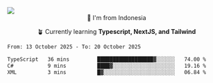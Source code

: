 
<img align = "center" src="https://readme-typing-svg.herokuapp.com?font=Fira+Code&size=25&pause=1000&color=00F713&center=true&vCenter=true&random=false&width=850&height=70&lines=Hi+There+%F0%9F%91%8B%2C+Im+Julian+Caesar;"/>
<br>

<div align = "center">
  📌 I'm from Indonesia
  
  🪴 Currently learning **Typescript, NextJS, and Tailwind**
</div>

<!--START_SECTION:waka-->

```txt
From: 13 October 2025 - To: 20 October 2025

TypeScript   36 mins         ██████████████████▓░░░░░░   74.00 %
C#           9 mins          ████▓░░░░░░░░░░░░░░░░░░░░   19.16 %
XML          3 mins          █▓░░░░░░░░░░░░░░░░░░░░░░░   06.84 %
```

<!--END_SECTION:waka-->
